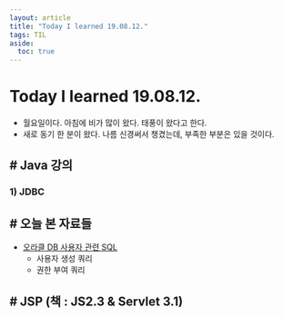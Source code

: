 ```yaml
---
layout: article
title: "Today I learned 19.08.12."
tags: TIL
aside:
  toc: true
---
```


# Today I learned 19.08.12.
- 월요일이다. 아침에 비가 많이 왔다. 태풍이 왔다고 한다.
- 새로 동기 한 분이 왔다. 나름 신경써서 챙겼는데, 부족한 부분은 있을 것이다.

## # Java 강의
### 1) JDBC

## # 오늘 본 자료들
- [오라클 DB 사용자 관련 SQL](https://aileen93.tistory.com/17)
  - 사용자 생성 쿼리
  - 권한 부여 쿼리

## # JSP (책 : JS2.3  & Servlet 3.1)
